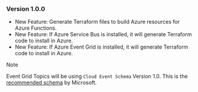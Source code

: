 ### Version 1.0.0

- New Feature: Generate Terraform files to build Azure resources for Azure Functions.
- New Feature: If Azure Service Bus is installed, it will generate Terraform code to install in Azure.
- New Feature: If Azure Event Grid is installed, it will generate Terraform code to install in Azure.

> [!NOTE]
> 
> Event Grid Topics will be using `Cloud Event Schema` Version 1.0. This is the [recommended schema](https://learn.microsoft.com/en-us/azure/event-grid/event-schema) by Microsoft.